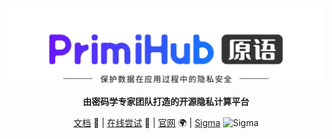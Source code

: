 <p align="center">
  <img src="https://raw.githubusercontent.com/helloprimihub/img/main/readme/header1.jpeg" alt="Header">
  <br>

  <p align="center"><strong>由密码学专家团队打造的开源隐私计算平台</strong></p>

  <p align="center">
    <a href="https://docs.primihub.com/"> 文档</a> 📓 | <a href="https://primihub.com/#/apply">在线尝试</a> 🙋‍ | <a href="https://primihub.com/">官网</a> 🌍 | <a href="https://sigmasdu.github.io/">Sigma</a> <img src="https://sigmasdu.github.io/assets/apple-touch-icon.png" style="height: 16" alt="Sigma">
  </p>

</p>
